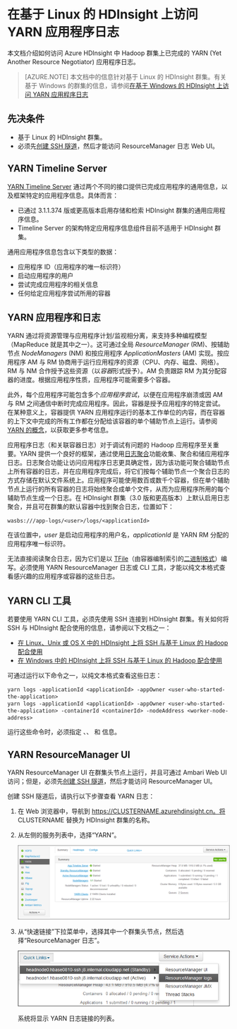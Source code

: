 <!-- not suitable for Mooncake -->

<properties
    pageTitle="在基于 Linux 的 HDInsight 上访问 Hadoop YARN 应用程序日志 | Azure"
    description="了解如何使用命令行和 Web 浏览器在基于 Linux 的 HDInsight (Hadoop) 群集上访问 YARN 应用程序日志。"
    services="hdinsight"
    documentationcenter=""
    tags="azure-portal"
    author="Blackmist"
    manager="jhubbard"
    editor="cgronlun" />
<tags 
    ms.assetid="3ec08d20-4f19-4a8e-ac86-639c04d2f12e"
    ms.service="hdinsight"
    ms.workload="big-data"
    ms.tgt_pltfrm="na"
    ms.devlang="na"
    ms.topic="article"
    ms.date="10/21/2016"
    wacn.date="02/20/2017"
    ms.author="larryfr" />

# 在基于 Linux 的 HDInsight 上访问 YARN 应用程序日志
本文档介绍如何访问 Azure HDInsight 中 Hadoop 群集上已完成的 YARN (Yet Another Resource Negotiator) 应用程序日志。

> [AZURE.NOTE]
本文档中的信息针对基于 Linux 的 HDInsight 群集。有关基于 Windows 的群集的信息，请参阅[在基于 Windows 的 HDInsight 上访问 YARN 应用程序日志](/documentation/articles/hdinsight-hadoop-access-yarn-app-logs/)
> 
> 

## 先决条件
* 基于 Linux 的 HDInsight 群集。
* 必须先[创建 SSH 隧道](/documentation/articles/hdinsight-linux-ambari-ssh-tunnel/)，然后才能访问 ResourceManager 日志 Web UI。

## <a name="YARNTimelineServer"></a>YARN Timeline Server
[YARN Timeline Server](http://hadoop.apache.org/docs/r2.4.0/hadoop-yarn/hadoop-yarn-site/TimelineServer.html) 通过两个不同的接口提供已完成应用程序的通用信息，以及框架特定的应用程序信息。具体而言：

* 已通过 3.1.1.374 版或更高版本启用存储和检索 HDInsight 群集的通用应用程序信息。
* Timeline Server 的架构特定应用程序信息组件目前不适用于 HDInsight 群集。

通用应用程序信息包含以下类型的数据：

* 应用程序 ID（应用程序的唯一标识符）
* 启动应用程序的用户
* 尝试完成应用程序的相关信息
* 任何给定应用程序尝试所用的容器

## <a name="YARNAppsAndLogs"></a>YARN 应用程序和日志
YARN 通过将资源管理与应用程序计划/监视相分离，来支持多种编程模型（MapReduce 就是其中之一）。这可通过全局 *ResourceManager* (RM)、按辅助节点 *NodeManagers* (NM) 和按应用程序 *ApplicationMasters* (AM) 实现。按应用程序 AM 与 RM 协商用于运行应用程序的资源（CPU、内存、磁盘、网络）。RM 与 NM 合作授予这些资源（以*容器*形式授予）。AM 负责跟踪 RM 为其分配容器的进度。根据应用程序性质，应用程序可能需要多个容器。

此外，每个应用程序可能包含多个*应用程序尝试*，以便在应用程序崩溃或因 AM 与 RM 之间通信中断时完成应用程序。因此，容器是授予应用程序的特定尝试。在某种意义上，容器提供 YARN 应用程序运行的基本工作单位的内容，而在容器的上下文中完成的所有工作都在分配给该容器的单个辅助节点上运行。请参阅 [YARN 的概念][YARN-concepts]，以获取更多参考信息。

应用程序日志（和关联容器日志）对于调试有问题的 Hadoop 应用程序至关重要。YARN 提供一个良好的框架，通过使用[日志聚合][log-aggregation]功能收集、聚合和储应用程序日志。日志聚合功能让访问应用程序日志更具确定性，因为该功能可聚合辅助节点上所有容器的日志，并在应用程序完成后，将它们按每个辅助节点一个聚合日志的方式存储在默认文件系统上。应用程序可能使用数百或数千个容器，但在单个辅助节点上运行的所有容器的日志将始终聚合成单个文件，从而为应用程序所用的每个辅助节点生成一个日志。在 HDInsight 群集（3.0 版和更高版本）上默认启用日志聚合，并且可在群集的默认容器中找到聚合日志，位置如下：

    wasbs:///app-logs/<user>/logs/<applicationId>

在该位置中，*user* 是启动应用程序的用户名，*applicationId* 是 YARN RM 分配的应用程序唯一标识符。

无法直接阅读聚合日志，因为它们是以 [TFile][T-file]（由容器编制索引的[二进制格式][binary-format]）编写。必须使用 YARN ResourceManager 日志或 CLI 工具，才能以纯文本格式查看感兴趣的应用程序或容器的这些日志。

## YARN CLI 工具
若要使用 YARN CLI 工具，必须先使用 SSH 连接到 HDInsight 群集。有关如何将 SSH 与 HDInsight 配合使用的信息，请参阅以下文档之一：

* [在 Linux、Unix 或 OS X 中的 HDInsight 上将 SSH 与基于 Linux 的 Hadoop 配合使用](/documentation/articles/hdinsight-hadoop-linux-use-ssh-unix/)
* [在 Windows 中的 HDInsight 上将 SSH 与基于 Linux 的 Hadoop 配合使用](/documentation/articles/hdinsight-hadoop-linux-use-ssh-windows/)

可通过运行以下命令之一，以纯文本格式查看这些日志：

    yarn logs -applicationId <applicationId> -appOwner <user-who-started-the-application>
    yarn logs -applicationId <applicationId> -appOwner <user-who-started-the-application> -containerId <containerId> -nodeAddress <worker-node-address>

运行这些命令时，必须指定 <applicationId>、<user-who-started-the-application>、<containerId> 和 <worker-node-address> 信息。

## YARN ResourceManager UI
YARN ResourceManager UI 在群集头节点上运行，并且可通过 Ambari Web UI 访问；但是，必须先[创建 SSH 隧道](/documentation/articles/hdinsight-linux-ambari-ssh-tunnel/)，然后才能访问 ResourceManager UI。

创建 SSH 隧道后，请执行以下步骤查看 YARN 日志：

1. 在 Web 浏览器中，导航到 https://CLUSTERNAME.azurehdinsight.cn。将 CLUSTERNAME 替换为 HDInsight 群集的名称。
2. 从左侧的服务列表中，选择“YARN”。
   
    ![选择的 Yarn 服务](./media/hdinsight-hadoop-access-yarn-app-logs-linux/yarnservice.png)  

3. 从“快速链接”下拉菜单中，选择其中一个群集头节点，然后选择“ResourceManager 日志”。
   
    ![Yarn 快速链接](./media/hdinsight-hadoop-access-yarn-app-logs-linux/yarnquicklinks.png)  

    系统将显示 YARN 日志链接的列表。

[YARN-timeline-server]: http://hadoop.apache.org/docs/r2.4.0/hadoop-yarn/hadoop-yarn-site/TimelineServer.html
[log-aggregation]: http://hortonworks.com/blog/simplifying-user-logs-management-and-access-in-yarn/
[T-file]: https://issues.apache.org/jira/secure/attachment/12396286/TFile%20Specification%2020081217.pdf
[binary-format]: https://issues.apache.org/jira/browse/HADOOP-3315
[YARN-concepts]: http://hortonworks.com/blog/apache-hadoop-yarn-concepts-and-applications/

<!---HONumber=Mooncake_0213_2017-->